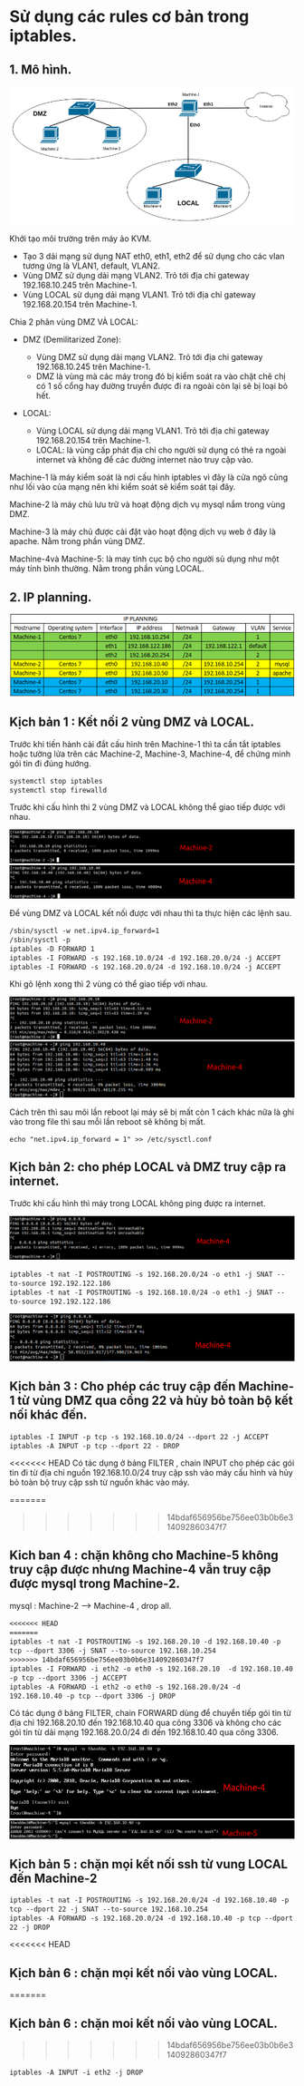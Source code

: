# Sử dụng các rules cơ bản trong iptables.
## 1. Mô hình.

![](anhip/anh7.png)

Khởi tạo môi trường trên máy ảo KVM.
- Tạo 3 dải mạng sử dụng NAT eth0, eth1, eth2 để sử dụng cho các vlan tương ứng là VLAN1, default, VLAN2.
- Vùng DMZ sử dụng dải mạng VLAN2. Trỏ tới địa chi gateway 192.168.10.245 trên Machine-1.
- Vùng LOCAL sử dụng dải mạng VLAN1. Trỏ tới địa chỉ gateway 192.168.20.154 trên Machine-1.

Chia 2 phân vùng DMZ VÀ LOCAL:
- DMZ (Demilitarized Zone):
    - Vùng DMZ sử dụng dải mạng VLAN2. Trỏ tới địa chi gateway 192.168.10.245 trên Machine-1.
    - DMZ là vùng mà các máy trong đó bị kiểm soát ra vào chặt chẽ chị có 1 số cổng hay đường truyền được đi ra ngoài còn lại sẽ bị loại bỏ hết.
    
- LOCAL:    
    - Vùng LOCAL sử dụng dải mạng VLAN1. Trỏ tới địa chỉ gateway 192.168.20.154 trên Machine-1.
    - LOCAL: là vùng cấp phát địa chỉ cho người sử dụng có thẻ ra ngoài internet và không để các đường internet nào truy cập vào.


Machine-1 là máy kiểm soát là nơi cấu hình iptables vì đây là cửa ngõ cũng như lối vào của mạng nên khi kiểm soát sẽ kiểm soát tại đây.

Machine-2 là máy chủ lưu trữ và hoạt động dịch vụ mysql nắm trong vùng DMZ.

Machine-3 là máy chủ được cài đặt vào hoạt động dịch vụ web ở đây là apache. Nằm trong phần vùng DMZ.

Machine-4và Machine-5: là may tính cục bộ cho người sủ dụng như một máy tính bình thường. Nằm trong phần vùng LOCAL.

## 2. IP planning.

![](anhip/anh6.png)


## Kịch bản 1 : Kết nối 2 vùng DMZ và LOCAL.

Trước khi tiến hành cài đắt cấu hình trên Machine-1 thì ta cần tắt iptables hoặc tường lửa trên các Machine-2, Machine-3, Machine-4, để chứng minh gói tin đi đúng hướng.
```
systemctl stop iptables
systemctl stop firewalld
```
Trước khi cấu hình thi 2 vùng DMZ và LOCAL không thể giao tiếp được với nhau.

![](anhip/anh8-2.png)
![](anhip/anh8-1.png)

Để vùng  DMZ và LOCAL kết nối được với nhau thì ta thực hiện các lệnh sau.
```
/sbin/sysctl -w net.ipv4.ip_forward=1
/sbin/sysctl -p
iptables -D FORWARD 1
iptables -I FORWARD -s 192.168.10.0/24 -d 192.168.20.0/24 -j ACCEPT
iptables -I FORWARD -s 192.168.20.0/24 -d 192.168.10.0/24 -j ACCEPT 
```
Khi gõ lệnh xong thì 2 vùng có thể giao tiếp với nhau.

![](anhip/anh9-1.png)
![](anhip/anh9-2.png)

Cách trên thì sau mõi lần reboot lại máy sẽ bị mất còn 1 cách khác nữa là ghi  vào trong file thì sau mỗi lần reboot sẽ không bị mất.
```
echo "net.ipv4.ip_forward = 1" >> /etc/sysctl.conf
```

##  Kịch bản 2: cho phép LOCAL và DMZ truy cập ra internet.
Trước khi cấu hình thì máy trong LOCAL không ping được ra  internet.

![](anhip/anh12-1.png)

```
iptables -t nat -I POSTROUTING -s 192.168.20.0/24 -o eth1 -j SNAT --to-source 192.192.122.186
iptables -t nat -I POSTROUTING -s 192.168.10.0/24 -o eth1 -j SNAT --to-source 192.192.122.186

```
![](anhip/anh13.png)

## Kịch bản 3 : Cho phép các truy cập đến Machine-1 từ vùng DMZ qua cổng 22 và hủy bỏ toàn bộ kết nối khác đến.
```
iptables -I INPUT -p tcp -s 192.168.10.0/24 --dport 22 -j ACCEPT
iptables -A INPUT -p tcp --dport 22 - DROP
```
<<<<<<< HEAD
Có tác dụng ở bảng FILTER , chain INPUT cho phép các gói tin đi từ địa chỉ nguồn 192.168.10.0/24 truy cập ssh vào máy cấu hình và hủy bỏ toàn bộ truy cập ssh từ nguồn khác vào máy.

=======
>>>>>>> 14bdaf656956be756ee03b0b6e314092860347f7
## Kich ban 4 : chặn không cho Machine-5 không truy cập được nhưng Machine-4 vẫn truy cập được mysql trong Machine-2.

mysql : Machine-2 --> Machine-4  , drop all.

```
<<<<<<< HEAD
=======
iptables -t nat -I POSTROUTING -s 192.168.20.10 -d 192.168.10.40 -p tcp --dport 3306 -j SNAT --to-source 192.168.10.254
>>>>>>> 14bdaf656956be756ee03b0b6e314092860347f7
iptables -I FORWARD -i eth2 -o eth0 -s 192.168.20.10  -d 192.168.10.40 -p tcp --dport 3306 -j ACCEPT
iptables -A FORWARD -i eth2 -o eth0 -s 192.168.20.0/24 -d 192.168.10.40 -p tcp --dport 3306 -j DROP
```
Có tác dụng ở bảng FILTER, chain FORWARD dùng để chuyển tiếp gói tin từ địa chỉ 192.168.20.10 đến 192.168.10.40 qua công 3306 và không cho các gói tin từ dải mạng 192.168.20.0/24 đi đến 192.168.10.40 qua công 3306.

![](anhip/anh14-1.png)
![](anhip/anh14-2.png)

## Kịch bản 5 : chặn mọi kết nối ssh từ vung LOCAL đến Machine-2
```
iptables -t nat -I POSTROUTING -s 192.168.20.0/24 -d 192.168.10.40 -p tcp --dport 22 -j SNAT --to-source 192.168.10.254
iptables -A FORWARD -s 192.168.20.0/24 -d 192.168.10.40 -p tcp --dport 22 -j DROP
```

<<<<<<< HEAD
## Kịch bản 6 : chặn mọi kết nối vào vùng LOCAL.
=======
## Kịch bản 6 : chặn moi kết nối vào vùng LOCAL.
>>>>>>> 14bdaf656956be756ee03b0b6e314092860347f7
```
iptables -A INPUT -i eth2 -j DROP
```